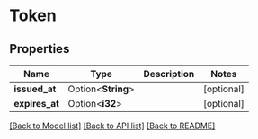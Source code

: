 # Token

## Properties

Name | Type | Description | Notes
------------ | ------------- | ------------- | -------------
**issued_at** | Option<**String**> |  | [optional]
**expires_at** | Option<**i32**> |  | [optional]

[[Back to Model list]](../README.md#documentation-for-models) [[Back to API list]](../README.md#documentation-for-api-endpoints) [[Back to README]](../README.md)


